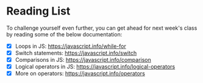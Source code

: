 # Reading List

To challenge yourself even further, you can get ahead for next week's class by reading some of the below documentation:

- [x] Loops in JS: https://javascript.info/while-for
- [x] Switch statements: https://javascript.info/switch
- [x] Comparisons in JS: https://javascript.info/comparison
- [x] Logical operators in JS: https://javascript.info/logical-operators
- [x] More on operators: https://javascript.info/operators
